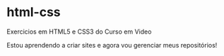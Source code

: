 # html-css
 Exercicios em HTML5 e CSS3 do Curso em Video

Estou aprendendo a criar sites e agora vou gerenciar meus repositórios!